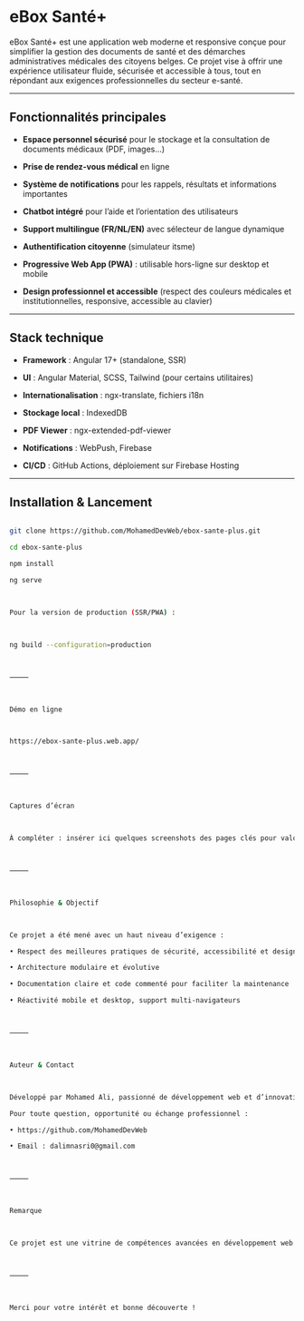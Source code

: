 # eBox Santé+



eBox Santé+ est une application web moderne et responsive conçue pour simplifier la gestion des documents de santé et des démarches administratives médicales des citoyens belges. Ce projet vise à offrir une expérience utilisateur fluide, sécurisée et accessible à tous, tout en répondant aux exigences professionnelles du secteur e-santé.



---



## Fonctionnalités principales



- **Espace personnel sécurisé** pour le stockage et la consultation de documents médicaux (PDF, images…)

- **Prise de rendez-vous médical** en ligne

- **Système de notifications** pour les rappels, résultats et informations importantes

- **Chatbot intégré** pour l’aide et l’orientation des utilisateurs

- **Support multilingue (FR/NL/EN)** avec sélecteur de langue dynamique

- **Authentification citoyenne** (simulateur itsme)

- **Progressive Web App (PWA)** : utilisable hors-ligne sur desktop et mobile

- **Design professionnel et accessible** (respect des couleurs médicales et institutionnelles, responsive, accessible au clavier)



---



## Stack technique



- **Framework** : Angular 17+ (standalone, SSR)

- **UI** : Angular Material, SCSS, Tailwind (pour certains utilitaires)

- **Internationalisation** : ngx-translate, fichiers i18n

- **Stockage local** : IndexedDB

- **PDF Viewer** : ngx-extended-pdf-viewer

- **Notifications** : WebPush, Firebase

- **CI/CD** : GitHub Actions, déploiement sur Firebase Hosting



---



## Installation & Lancement



```bash

git clone https://github.com/MohamedDevWeb/ebox-sante-plus.git

cd ebox-sante-plus

npm install

ng serve



Pour la version de production (SSR/PWA) :



ng build --configuration=production



⸻



Démo en ligne



https://ebox-sante-plus.web.app/



⸻



Captures d’écran



À compléter : insérer ici quelques screenshots des pages clés pour valoriser le projet.



⸻



Philosophie & Objectif



Ce projet a été mené avec un haut niveau d’exigence :

• Respect des meilleures pratiques de sécurité, accessibilité et design UX

• Architecture modulaire et évolutive

• Documentation claire et code commenté pour faciliter la maintenance

• Réactivité mobile et desktop, support multi-navigateurs



⸻



Auteur & Contact



Développé par Mohamed Ali, passionné de développement web et d’innovation numérique dans la santé.

Pour toute question, opportunité ou échange professionnel :

• https://github.com/MohamedDevWeb

• Email : dalimnasri0@gmail.com



⸻



Remarque



Ce projet est une vitrine de compétences avancées en développement web Angular, pensé pour une vraie utilisation professionnelle et pour répondre aux attentes des utilisateurs et des équipes e-santé.



⸻



Merci pour votre intérêt et bonne découverte !
